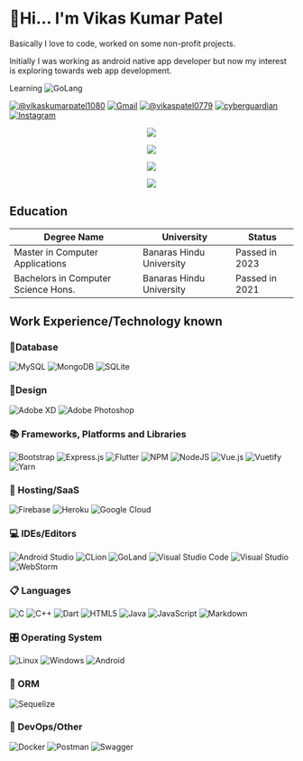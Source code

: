 # 👋Hi... I'm Vikas Kumar Patel

Basically I love to code, worked on some non-profit projects.

Initially I was working as android native app developer but now my interest is exploring towards web app development.

Learning ![GoLang](https://img.shields.io/badge/go-%2300ADD8.svg?style=for-the-badge&logo=go&logoColor=white)

[![@vikaskumarpatel1080](https://img.shields.io/badge/linkedin-%230077B5.svg?style=for-the-badge&logo=linkedin&logoColor=white)](https://www.linkedin.com/in/vikaskumarpatel1080/) [![Gmail](https://img.shields.io/badge/Gmail-D14836?style=for-the-badge&logo=gmail&logoColor=white)](mailto:vikaspatelmail@gmail.com)  [![@vikaspatel0779](https://img.shields.io/badge/Facebook-%231877F2.svg?style=for-the-badge&logo=Facebook&logoColor=white)](https://www.facebook.com/vikaspatel0779/) [![cyberguardian](https://img.shields.io/badge/CyberGuardian-%23FF0000.svg?style=for-the-badge&logo=YouTube&logoColor=white)](https://www.youtube.com/cyberguardian) [![Instagram](https://img.shields.io/badge/@haccrac-%23E4405F.svg?style=for-the-badge&logo=Instagram&logoColor=white)](https://www.instagram.com/haccrac/) 
<!-- ![My Portfolio](https://img.shields.io/badge/Portfolio-%23000000.svg?style=for-the-badge&logo=firefox&logoColor=#FF7139) -->

<div align ="center">
  <!-- Github Statistics -->
  <a href="https://git.io/streak-stats"><img src="https://streak-stats.demolab.com?user=vikaskumarpatel&theme=gruvbox"/></a>
  
  <!-- Top Lanaguage -->
  <a href="https://github.com/anuraghazra/github-readme-stats"><img src="https://github-readme-stats.vercel.app/api/top-langs/?username=vikaskumarpatel&layout=compact&theme=dark"/></a>
</div>

<div align ="center">
  <!-- Github Statistics -->
  <a href="https://git.io/streak-stats"><img src="https://streak-stats.demolab.com?user=vikaskumarpatel&theme=gruvbox"/></a>
  
  <!-- Top Lanaguage -->
  <a href="https://github.com/anuraghazra/github-readme-stats"><img src="https://github-readme-stats.vercel.app/api/top-langs/?username=vikaskumarpatel&layout=compact&theme=dark"/></a>
</div>

## Education

| Degree Name                         | University               | Status         |
| ----------------------------------- | ------------------------ | -------------- |
| Master in Computer Applications     | Banaras Hindu University | Passed in 2023 |
| Bachelors in Computer Science Hons. | Banaras Hindu University | Passed in 2021 |

## Work Experience/Technology known

### 💾Database

![MySQL](https://img.shields.io/badge/mysql-%2300f.svg?style=for-the-badge&logo=mysql&logoColor=white) ![MongoDB](https://img.shields.io/badge/MongoDB-%234ea94b.svg?style=for-the-badge&logo=mongodb&logoColor=white) ![SQLite](https://img.shields.io/badge/sqlite-%2307405e.svg?style=for-the-badge&logo=sqlite&logoColor=white)

### 🎨Design

![Adobe XD](https://img.shields.io/badge/Adobe%20XD-470137?style=for-the-badge&logo=Adobe%20XD&logoColor=#FF61F6) ![Adobe Photoshop](https://img.shields.io/badge/adobe%20photoshop-%2331A8FF.svg?style=for-the-badge&logo=adobe%20photoshop&logoColor=white)

### 📚 Frameworks, Platforms and Libraries

![Bootstrap](https://img.shields.io/badge/bootstrap-%23563D7C.svg?style=for-the-badge&logo=bootstrap&logoColor=white) ![Express.js](https://img.shields.io/badge/express.js-%23404d59.svg?style=for-the-badge&logo=express&logoColor=%2361DAFB) ![Flutter](https://img.shields.io/badge/Flutter-%2302569B.svg?style=for-the-badge&logo=Flutter&logoColor=white) ![NPM](https://img.shields.io/badge/NPM-%23000000.svg?style=for-the-badge&logo=npm&logoColor=white) ![NodeJS](https://img.shields.io/badge/node.js-6DA55F?style=for-the-badge&logo=node.js&logoColor=white) ![Vue.js](https://img.shields.io/badge/vuejs-%2335495e.svg?style=for-the-badge&logo=vuedotjs&logoColor=%234FC08D) ![Vuetify](https://img.shields.io/badge/Vuetify-1867C0?style=for-the-badge&logo=vuetify&logoColor=AEDDFF) ![Yarn](https://img.shields.io/badge/yarn-%232C8EBB.svg?style=for-the-badge&logo=yarn&logoColor=white)

### 🎈 Hosting/SaaS

![Firebase](https://img.shields.io/badge/firebase-%23039BE5.svg?style=for-the-badge&logo=firebase) ![Heroku](https://img.shields.io/badge/heroku-%23430098.svg?style=for-the-badge&logo=heroku&logoColor=white) ![Google Cloud](https://img.shields.io/badge/GoogleCloud-%234285F4.svg?style=for-the-badge&logo=google-cloud&logoColor=white)

### 💻 IDEs/Editors

![Android Studio](https://img.shields.io/badge/Android%20Studio-3DDC84.svg?style=for-the-badge&logo=android-studio&logoColor=white) ![CLion](https://img.shields.io/badge/CLion-black?style=for-the-badge&logo=clion&logoColor=white) ![GoLand](https://img.shields.io/badge/GoLand-0f0f0f?&style=for-the-badge&logo=goland&logoColor=white) ![Visual Studio Code](https://img.shields.io/badge/Visual%20Studio%20Code-0078d7.svg?style=for-the-badge&logo=visual-studio-code&logoColor=white) ![Visual Studio](https://img.shields.io/badge/Visual%20Studio-5C2D91.svg?style=for-the-badge&logo=visual-studio&logoColor=white) ![WebStorm](https://img.shields.io/badge/webstorm-143?style=for-the-badge&logo=webstorm&logoColor=white&color=black)

### 📋 Languages

![C](https://img.shields.io/badge/c-%2300599C.svg?style=for-the-badge&logo=c&logoColor=white) ![C++](https://img.shields.io/badge/c++-%2300599C.svg?style=for-the-badge&logo=c%2B%2B&logoColor=white) ![Dart](https://img.shields.io/badge/dart-%230175C2.svg?style=for-the-badge&logo=dart&logoColor=white) ![HTML5](https://img.shields.io/badge/html5-%23E34F26.svg?style=for-the-badge&logo=html5&logoColor=white) ![Java](https://img.shields.io/badge/java-%23ED8B00.svg?style=for-the-badge&logo=java&logoColor=white) ![JavaScript](https://img.shields.io/badge/javascript-%23323330.svg?style=for-the-badge&logo=javascript&logoColor=%23F7DF1E) ![Markdown](https://img.shields.io/badge/markdown-%23000000.svg?style=for-the-badge&logo=markdown&logoColor=white) 

### 🎛️ Operating System

![Linux](https://img.shields.io/badge/Linux-FCC624?style=for-the-badge&logo=linux&logoColor=black) ![Windows](https://img.shields.io/badge/Windows-0078D6?style=for-the-badge&logo=windows&logoColor=white) ![Android](https://img.shields.io/badge/Android-3DDC84?style=for-the-badge&logo=android&logoColor=white)

### 🎋 ORM
![Sequelize](https://img.shields.io/badge/Sequelize-52B0E7?style=for-the-badge&logo=Sequelize&logoColor=white) 

### 🥅 DevOps/Other

![Docker](https://img.shields.io/badge/docker-%230db7ed.svg?style=for-the-badge&logo=docker&logoColor=white) ![Postman](https://img.shields.io/badge/Postman-FF6C37?style=for-the-badge&logo=postman&logoColor=white) ![Swagger](https://img.shields.io/badge/-Swagger-%23Clojure?style=for-the-badge&logo=swagger&logoColor=white)
